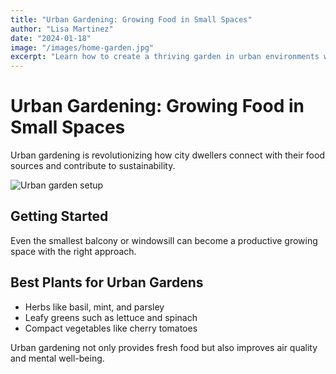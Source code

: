 ```yaml
---
title: "Urban Gardening: Growing Food in Small Spaces"
author: "Lisa Martinez"
date: "2024-01-18"
image: "/images/home-garden.jpg"
excerpt: "Learn how to create a thriving garden in urban environments with limited space."
---
```


# Urban Gardening: Growing Food in Small Spaces

Urban gardening is revolutionizing how city dwellers connect with their food sources and contribute to sustainability.

![Urban garden setup](/images/home-garden.jpg)

## Getting Started

Even the smallest balcony or windowsill can become a productive growing space with the right approach.

## Best Plants for Urban Gardens

- Herbs like basil, mint, and parsley
- Leafy greens such as lettuce and spinach
- Compact vegetables like cherry tomatoes

Urban gardening not only provides fresh food but also improves air quality and mental well-being.

